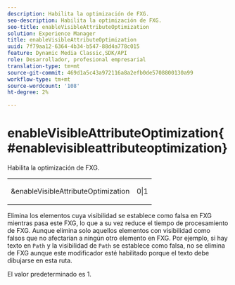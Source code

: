 ```yaml
---
description: Habilita la optimización de FXG.
seo-description: Habilita la optimización de FXG.
seo-title: enableVisibleAttributeOptimization
solution: Experience Manager
title: enableVisibleAttributeOptimization
uuid: 7f79aa12-6364-4b34-b547-88d4a778c015
feature: Dynamic Media Classic,SDK/API
role: Desarrollador, profesional empresarial
translation-type: tm+mt
source-git-commit: 469d1a5c43a972116a8a2efb0de5708800130a99
workflow-type: tm+mt
source-wordcount: '108'
ht-degree: 2%

---
```



# enableVisibleAttributeOptimization{#enablevisibleattributeoptimization}

Habilita la optimización de FXG.

<table id="simpletable_FDE0D8786BC747AF87A336452500E695"> 
 <tr class="strow"> 
  <td class="stentry"> <p><span class="codeph"> &amp;enableVisibleAttributeOptimization</span> </p> </td> 
  <td class="stentry"> <p>0|1 </p></td> 
 </tr> 
</table>

Elimina los elementos cuya visibilidad se establece como falsa en FXG mientras pasa este FXG, lo que a su vez reduce el tiempo de procesamiento de FXG. Aunque elimina solo aquellos elementos con visibilidad como falsos que no afectarían a ningún otro elemento en FXG. Por ejemplo, si hay texto en `Path` y la visibilidad de `Path` se establece como falsa, no se elimina de FXG aunque este modificador esté habilitado porque el texto debe dibujarse en esta ruta.

El valor predeterminado es 1.
